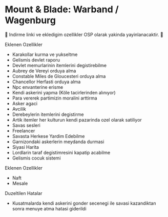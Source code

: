 # Mount & Blade: Warband / Wagenburg

:speech_balloon: Indirme linki ve ekledigim ozellikler OSP olarak yakinda yayinlanacaktir. :speech_balloon:

Eklenen Ozellikler
- Karakollar kurma ve yukseltme
- Gelismis devlet raporu
- Devlet memurlarinin itemlerini degistirebilme
- Aubrey de Vereyi orduya alma
- Constable Miles de Gloucesteri orduya alma
- Chancellor Herfasti orduya alma
- Npc envanterine erisme
- Kendi askerini yapma (Köle tacirlerinden alınıyor)
- Para vererek partimizin moralini arttirma
- Asker agaci
- Avcilik
- Derebeylerin itemlerini degistirme
- Artik itemler her kulturun kendi pazarinda ozel olarak satiliyor
- Savas sesleri
- Freelancer
- Savasta Herkese Yardim Edebilme
- Garnizondaki askerlerin meydanda durmasi
- Siyasi Harita
- Lordlarin taraf degistimresini kapatip acabilme
- Gelismis cocuk sistemi

Eklenen Ozellikler
- Naft
- Mesale

Duzeltilen Hatalar
- Kusatmalarda kendi askerini gonder secenegi ile savasi kazandiktan sonra menuye atma hatasi giderildi
